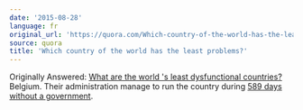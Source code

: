 ```yaml
---
date: '2015-08-28'
language: fr
original_url: 'https://quora.com/Which-country-of-the-world-has-the-least-problems/answer/Clément-Renaud'
source: quora
title: 'Which country of the world has the least problems?'
---
```


Originally Answered: [What are the world 's least dysfunctional
countries?](http://quora.com/What-are-the-worlds-least-dysfunctional-countries?no_redirect=1)Belgium.
Their administration manage to run the country during [589 days without
a
government](http://www.washingtonpost.com/blogs/answer-sheet/wp/2013/10/01/589-days-with-no-elected-government-what-happened-in-belgium/).
